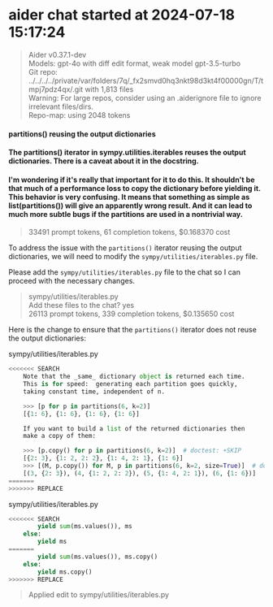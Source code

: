 
# aider chat started at 2024-07-18 15:17:24

> Aider v0.37.1-dev  
> Models: gpt-4o with diff edit format, weak model gpt-3.5-turbo  
> Git repo: ../../../../private/var/folders/7q/_fx2smvd0hq3nkt98d3kt4f00000gn/T/tmpj7pdz4qx/.git with 1,813 files  
> Warning: For large repos, consider using an .aiderignore file to ignore irrelevant files/dirs.  
> Repo-map: using 2048 tokens  

#### partitions() reusing the output dictionaries  
#### The partitions() iterator in sympy.utilities.iterables reuses the output dictionaries. There is a caveat about it in the docstring.   
####   
#### I'm wondering if it's really that important for it to do this. It shouldn't be that much of a performance loss to copy the dictionary before yielding it. This behavior is very confusing. It means that something as simple as list(partitions()) will give an apparently wrong result. And it can lead to much more subtle bugs if the partitions are used in a nontrivial way.  
> 33491 prompt tokens, 61 completion tokens, $0.168370 cost  

To address the issue with the `partitions()` iterator reusing the output dictionaries, we will need to modify the `sympy/utilities/iterables.py` file.

Please add the `sympy/utilities/iterables.py` file to the chat so I can proceed with the necessary changes.

> sympy/utilities/iterables.py  
> Add these files to the chat? yes  
> 26113 prompt tokens, 339 completion tokens, $0.135650 cost  

Here is the change to ensure that the `partitions()` iterator does not reuse the output dictionaries:

sympy/utilities/iterables.py
```python
<<<<<<< SEARCH
    Note that the _same_ dictionary object is returned each time.
    This is for speed:  generating each partition goes quickly,
    taking constant time, independent of n.

    >>> [p for p in partitions(6, k=2)]
    [{1: 6}, {1: 6}, {1: 6}, {1: 6}]

    If you want to build a list of the returned dictionaries then
    make a copy of them:

    >>> [p.copy() for p in partitions(6, k=2)]  # doctest: +SKIP
    [{2: 3}, {1: 2, 2: 2}, {1: 4, 2: 1}, {1: 6}]
    >>> [(M, p.copy()) for M, p in partitions(6, k=2, size=True)]  # doctest: +SKIP
    [(3, {2: 3}), (4, {1: 2, 2: 2}), (5, {1: 4, 2: 1}), (6, {1: 6})]
=======
>>>>>>> REPLACE
```

sympy/utilities/iterables.py
```python
<<<<<<< SEARCH
        yield sum(ms.values()), ms
    else:
        yield ms
=======
        yield sum(ms.values()), ms.copy()
    else:
        yield ms.copy()
>>>>>>> REPLACE
```

> Applied edit to sympy/utilities/iterables.py  
